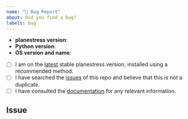```yaml
---
name: "🐛 Bug Report"
about: Did you find a bug?
labels: bug
---
```


<!--
    Hi there! Thank you for submitting a bug report!

    Before you submit your issue, please review and follow the instructions at
    https://github.com/robbievanleeuwen/plane-stress/blob/master/CONTRIBUTING.md#How-to-report-a-bug.
    Fully fill out the template below; insufficient information or bad reproduction
    instructions will impair the ability of others to help you.
-->

<!-- All the below information must be provided for others to understand and help with your issue. -->

- **planestress version**: <!-- Replace with version, e.g. from `planestress --version` -->
- **Python version**: <!-- Replace with the version of Python being used to run planestress -->
- **OS version and name**: <!-- Replace with version + name, e.g. Ubuntu 22.04 or macOS 12.6 -->

<!-- All the below steps should be completed before submitting your issue. Checked checkbox should look like this: [x] -->

- [ ] I am on the [latest](https://github.com/robbievanleeuwen/plane-stress/releases/latest)
      stable planestress version, installed using a recommended method.
- [ ] I have searched the [issues](https://github.com/robbievanleeuwen/plane-stress/issues)
      of this repo and believe that this is not a duplicate.
- [ ] I have consulted the [documentation](https://plane-stress.readthedocs.io/)
      for any relevant information.

## Issue

<!-- Now feel free to write your issue, and please be as descriptive as possible! Make sure to include detailed reproduction steps and compare to expected behaviour. -->
<!-- Thanks again 🙌 ❤ -->
